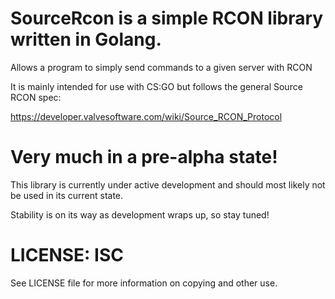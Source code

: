 # SourceRcon is a simple RCON library written in Golang.

Allows a program to simply send commands to a given server with RCON

It is mainly intended for use with CS:GO but follows the general Source RCON spec:

https://developer.valvesoftware.com/wiki/Source_RCON_Protocol

# Very much in a pre-alpha state!
This library is currently under active development and should most likely not be used in its current state.

Stability is on its way as development wraps up, so stay tuned!

# LICENSE: ISC
See LICENSE file for more information on copying and other use.
